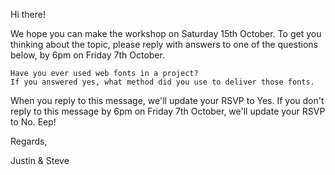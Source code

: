 Hi there!

We hope you can make the workshop on Saturday 15th October. To get you thinking about the topic, please reply with answers to one of the questions below, by 6pm on Friday 7th October.

    Have you ever used web fonts in a project?
    If you answered yes, what method did you use to deliver those fonts.

When you reply to this message, we'll update your RSVP to Yes. If you don't reply to this message by 6pm on Friday 7th October, we'll update your RSVP to No. Eep!

Regards,

Justin & Steve
